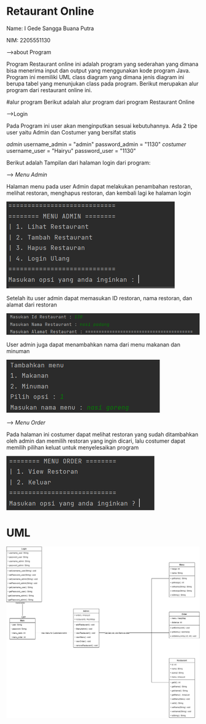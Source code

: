 # Retaurant Online

Name: I Gede Sangga Buana Putra

NIM: 2205551130

-->about Program

Program Restaurant online ini adalah program yang sederahan yang dimana bisa menerima input dan output yang menggunakan kode program Java. Program ini memiliki UML class diagram yang dimana jenis diagram ini berupa tabel yang menunjukan class pada program. Berikut merupakan alur program dari restaurant online ini.

#alur program
Berikut adalah alur program dari program Restaurant Online

-->Login

Pada Program ini user akan menginputkan sesuai kebutuhannya. Ada 2 tipe user yaitu Admin dan Costumer yang bersifat statis

*admin*
username_admin = "admin"
password_admin = "1130"
*costumer*
username_user = "Hairyu"
password_user = "1130"

Berikut adalah Tampilan dari halaman login dari program:


-->  *Menu Admin*

Halaman menu pada user Admin dapat melakukan penambahan restoran, melihat restoran, menghapus restoran, dan kembali lagi ke halaman login

![Menu user](/TugasProject/IMG/menu%20admin.png)

Setelah itu user admin dapat memasukan ID restoran, nama restoran, dan alamat dari restoran

![menambahkan](/TugasProject/IMG/menambahkan%20alamat%20id%20dan%20nama.png)

User admin juga dapat menambahkan nama dari menu makanan dan minuman

![menu makanan](/TugasProject/IMG/menambahkan%20menu.png)

--> *Menu Order*

Pada halaman ini costumer dapat melihat restoran yang sudah ditambahkan oleh admin dan memilih restoran yang ingin dicari, lalu costumer dapat memilih pilihan keluat untuk menyelesaikan program

![restoran](/TugasProject/IMG/menu%20costumer.png)

# UML
![UML](/TugasProject/IMG/UML%20Flow.drawio.png)